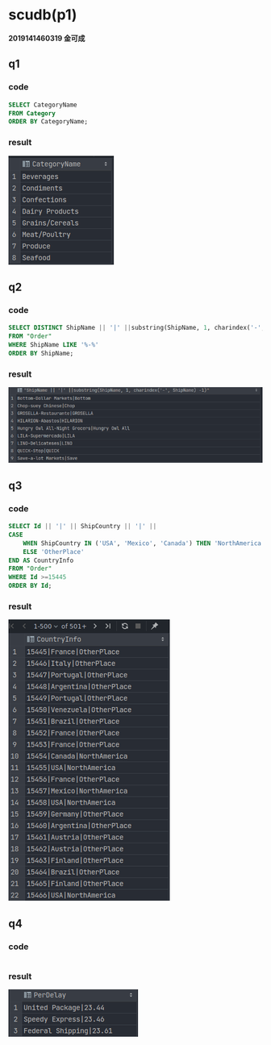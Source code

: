 # scudb(p1)

**2019141460319 金可成**

## q1

### code

```sql
SELECT CategoryName
FROM Category
ORDER BY CategoryName;
```

### result

![q1 result](./assets/q1.png "q1 result")

## q2

### code

```sql
SELECT DISTINCT ShipName || '|' ||substring(ShipName, 1, charindex('-', ShipName) -1)
FROM "Order"
WHERE ShipName LIKE '%-%'
ORDER BY ShipName;
```

### result

![q2 result](./assets/q2.png "q2 result")

## q3

### code

```sql
SELECT Id || '|' || ShipCountry || '|' ||
CASE
    WHEN ShipCountry IN ('USA', 'Mexico', 'Canada') THEN 'NorthAmerica'
    ELSE 'OtherPlace'
END AS CountryInfo
FROM "Order"
WHERE Id >=15445
ORDER BY Id;
```

### result

![q3 result](./assets/q3.png "q3 result")

## q4

### code

```sql

```

### result

![q4 result](./assets/q4.png "q4 result")